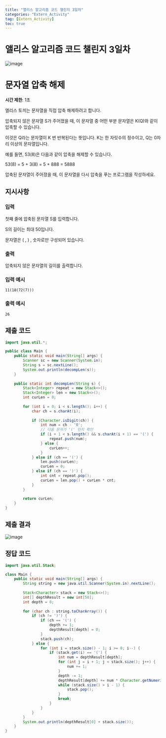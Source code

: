 ```yaml
---
title: "앨리스 알고리즘 코드 챌린지 3일차"
categories: "Extern_Activity"
tag: [Extern_Activity]
toc: true
---
```


# 앨리스 알고리즘 코드 챌린지 3일차

![image](https://imgur.com/ucRQM1q.png)

# 문자열 압축 해제

**시간 제한**: 1초

엘리스 토끼는 문자열을 직접 압축 해제하려고 합니다.

압축되지 않은 문자열 S가 주어졌을 때, 이 문자열 중 어떤 부분 문자열은 K(Q)와 같이 압축할 수 있습니다.

이것은 Q라는 문자열이 K 번 반복된다는 뜻입니다. K는 한 자릿수의 정수이고, Q는 0자리 이상의 문자열입니다.

예를 들면, 53(8)은 다음과 같이 압축을 해제할 수 있습니다.

53(8) = 5 + 3(8) = 5 + 888 = 5888

압축된 문자열이 주어졌을 때, 이 문자열을 다시 압축을 푸는 프로그램을 작성하세요.

## 지시사항

### 입력

첫째 줄에 압축된 문자열 S를 입력합니다.

S의 길이는 최대 50입니다.

문자열은 ( , ) , 숫자로만 구성되어 있습니다.

### 출력

압축되지 않은 문자열의 길이를 출력합니다.

### 입력 예시

```
11(18(72(7)))
```

### 출력 예시

```
26
```

## 제출 코드

```java
import java.util.*;

public class Main {
    public static void main(String[] args) {
        Scanner sc = new Scanner(System.in);
        String s = sc.nextLine();
        System.out.println(decompLen(s));
    }
    
    public static int decompLen(String s) {
        Stack<Integer> repeat = new Stack<>();
        Stack<Integer> len = new Stack<>();
        int curLen = 0;
        
        for (int i = 0; i < s.length(); i++) {
            char ch = s.charAt(i);
            
            if (Character.isDigit(ch)) {
                int num = ch - '0';
                // 다음 문자가 '(' 인지 확인
                if (i + 1 < s.length() && s.charAt(i + 1) == '(') {
                    repeat.push(num);
                } else {
                    curLen++;
                }
            } else if (ch == '(') {
                len.push(curLen);
                curLen = 0;
            } else if (ch == ')') {
                int cnt = repeat.pop();
                curLen = len.pop() + curLen * cnt;
            }
        }
        
        return curLen;
    }
}
```

## 제출 결과

![image](https://imgur.com/fdC9BR8.png)

## 정답 코드

```java
import java.util.Stack;

class Main {
    public static void main(String[] args) {
        String string = new java.util.Scanner(System.in).nextLine();
        
        Stack<Character> stack = new Stack<>();
        int[] depthResult = new int[50];
        int depth = 0;
        
        for (char ch : string.toCharArray()) {
            if (ch != ')') {
                if (ch == '(') {
                    depth += 1;
                    depthResult[depth] = 0;
                }
                stack.push(ch);
            } else {
                for (int i = stack.size() - 1; i >= 0; i--) {
                    if (stack.get(i) == '(') {
                        int num = depthResult[depth];
                        for (int j = i + 1; j < stack.size(); j++) {
                            num += 1;
                        }
                        depth -= 1;
                        depthResult[depth] += num * Character.getNumericValue(stack.get(i - 1));
                        while (stack.size() > i - 1) {
                            stack.pop();
                        }
                        break;
                    }
                }
            }
        }
        System.out.println(depthResult[0] + stack.size());
    }
}
```
